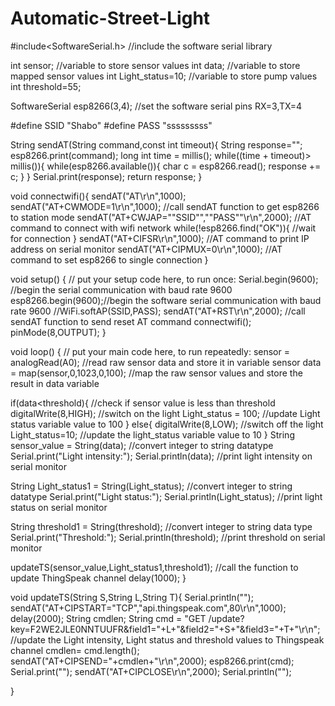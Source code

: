 # Automatic-Street-Light

#include<SoftwareSerial.h> //include the software serial library

int sensor; //variable to store sensor values
int data; //variable to store mapped sensor values
int Light_status=10; //variable to store pump values
int threshold=55;

SoftwareSerial esp8266(3,4); //set the software serial pins RX=3,TX=4

#define SSID "Shabo"
#define PASS "sssssssss"

String sendAT(String command,const int timeout){
  String response="";
  esp8266.print(command);
  long int time = millis();
  while((time + timeout)> millis()){
    while(esp8266.available()){
      char c = esp8266.read();
      response += c;
    }
  }
  Serial.print(response);
  return response;
}

void connectwifi(){
  sendAT("AT\r\n",1000);
  sendAT("AT+CWMODE=1\r\n",1000); //call sendAT function to get esp8266 to station mode
  sendAT("AT+CWJAP=\""SSID"\",\""PASS"\"\r\n",2000); //AT command to connect with wifi network
  while(!esp8266.find("OK")){
    //wait for connection
  }
  sendAT("AT+CIFSR\r\n",1000); //AT command to print IP address on serial monitor
  sendAT("AT+CIPMUX=0\r\n",1000); //AT command to set esp8266 to single connection
}

void setup() {
  // put your setup code here, to run once:
  Serial.begin(9600); //begin the serial communication with baud rate 9600
  esp8266.begin(9600);//begin the software serial communication with baud rate 9600
  //WiFi.softAP(SSID,PASS);
  sendAT("AT+RST\r\n",2000); //call sendAT function to send reset AT command
  connectwifi();
  pinMode(8,OUTPUT);
}

void loop() {
  // put your main code here, to run repeatedly:
  sensor = analogRead(A0); //read raw sensor data and store it in variable sensor
  data = map(sensor,0,1023,0,100); //map the raw sensor values and store the result in data variable

  if(data<threshold){ //check if sensor value is less than threshold
    digitalWrite(8,HIGH); //switch on the light
    Light_status = 100; //update Light status variable value to 100
  }
else{
  digitalWrite(8,LOW); //switch off the light
  Light_status=10; //update the light_status variable value to 10
}
String sensor_value = String(data); //convert integer to string datatype
Serial.print("Light intensity:");
Serial.println(data); //print light intensity on serial monitor

String Light_status1 = String(Light_status); //convert integer to string datatype
Serial.print("Light status:");
Serial.println(Light_status); //print light status on serial monitor

String threshold1 = String(threshold); //convert integer to string data type
Serial.print("Threshold:");
Serial.println(threshold); //print threshold on serial monitor

updateTS(sensor_value,Light_status1,threshold1); //call the function to update ThingSpeak channel
delay(1000);
}

void updateTS(String S,String L,String T){
  Serial.println("");
  sendAT("AT+CIPSTART=\"TCP\",\"api.thingspeak.com\",80\r\n",1000);
  delay(2000);
  String cmdlen;
  String cmd = "GET /update?key=F2WE2JLE0NNTUUFR&field1="+L+"&field2="+S+"&field3="+T+"\r\n"; //update the Light intensity, Light status and threshold values to Thingspeak channel
  cmdlen= cmd.length();
  sendAT("AT+CIPSEND="+cmdlen+"\r\n",2000);
  esp8266.print(cmd);
  Serial.print("");
  sendAT("AT+CIPCLOSE\r\n",2000);
  Serial.println("");
  
}
